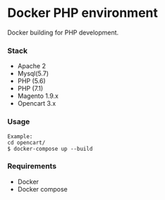 # Docker PHP environment
Docker building for PHP development.

### Stack

- Apache 2
- Mysql(5.7)
- PHP (5.6)
- PHP (7.1)
- Magento 1.9.x
- Opencart 3.x


### Usage

```
Example:
cd opencart/
$ docker-compose up --build
```

### Requirements

- Docker 
- Docker compose

